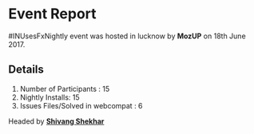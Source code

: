 # Event Report

#INUsesFxNightly event was hosted in lucknow by **MozUP** on 18th June 2017.


## Details

 1. Number of Participants : 15
 2. Nightly Installs: 15
 3. Issues Files/Solved in webcompat : 6
 
 
 Headed by **[Shivang Shekhar](https://github.com/GeekyShiva)**
